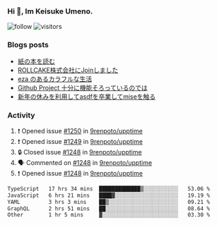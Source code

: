 ### Hi 👋, Im Keisuke Umeno.

<!--
**9renpoto/9renpoto** is a ✨ _special_ ✨ repository because its `README.md` (this file) appears on your GitHub profile.

Here are some ideas to get you started:

- 🔭 I’m currently working on ...
- 🌱 I’m currently learning ...
- 👯 I’m looking to collaborate on ...
- 🤔 I’m looking for help with ...
- 💬 Ask me about ...
- 📫 How to reach me: ...
- 😄 Pronouns: ...
- ⚡ Fun fact: ...
-->

![follow](https://img.shields.io/github/followers/9renpoto?label=Follow&style=social)
![visitors](https://komarev.com/ghpvc/?username=9renpoto&label=Profile%20views&color=0e75b6&style=flat)

### Blogs posts

<!-- BLOG-POST-LIST:START -->
- [紙の本を読む](https://9renpoto.win/entry/2024/02/25/reading-papar-book)
- [ROLLCAKE株式会社にJoinしました](https://9renpoto.win/entry/2024/02/11/join)
- [eza のあるカラフルな生活](https://9renpoto.win/entry/2024/02/01/eza)
- [Github Project 十分に機能そろっているのでは](https://9renpoto.win/entry/2024/01/14/gh-projects)
- [新年の休みを利用してasdfを卒業してmiseを触る](https://9renpoto.win/entry/2024/01/07/mise)
<!-- BLOG-POST-LIST:END -->

### Activity

<!--START_SECTION:activity-->
1. ❗ Opened issue [#1250](https://github.com/9renpoto/upptime/issues/1250) in [9renpoto/upptime](https://github.com/9renpoto/upptime)
2. ❗ Opened issue [#1249](https://github.com/9renpoto/upptime/issues/1249) in [9renpoto/upptime](https://github.com/9renpoto/upptime)
3. 🔒 Closed issue [#1248](https://github.com/9renpoto/upptime/issues/1248) in [9renpoto/upptime](https://github.com/9renpoto/upptime)
4. 🗣 Commented on [#1248](https://github.com/9renpoto/upptime/issues/1248#issuecomment-1963102322) in [9renpoto/upptime](https://github.com/9renpoto/upptime)
5. ❗ Opened issue [#1248](https://github.com/9renpoto/upptime/issues/1248) in [9renpoto/upptime](https://github.com/9renpoto/upptime)
<!--END_SECTION:activity-->

<!--START_SECTION:waka-->

```txt
TypeScript   17 hrs 34 mins  █████████████▒░░░░░░░░░░░   53.06 %
JavaScript   6 hrs 21 mins   ████▓░░░░░░░░░░░░░░░░░░░░   19.19 %
YAML         3 hrs 3 mins    ██▒░░░░░░░░░░░░░░░░░░░░░░   09.21 %
GraphQL      2 hrs 51 mins   ██░░░░░░░░░░░░░░░░░░░░░░░   08.64 %
Other        1 hr 5 mins     ▓░░░░░░░░░░░░░░░░░░░░░░░░   03.30 %
```

<!--END_SECTION:waka-->
